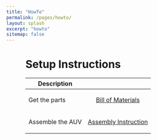 ```yaml
---
title: "HowTo"
permalink: /pages/howto/
layout: splash
excerpt: "howto"
sitemap: false
---
```

<div style="margin-left:10%; margin-right:10%; text-align: justify">
<h1>Setup Instructions</h1>
</div>


<div style="margin-left:10%; margin-right:10%; text-align: justify">
<table>
  <thead>
    <tr>
      <th>Description</th>
      <th>&#160;</th>
    </tr>
  </thead>
  <tbody>
    <tr>
      <td>Get the parts</td>
      <td><p style="text-align: center; vertical-align: middle;"><a href="https://github.com/EugenSol/FirmwareBeta" class="btn btn--warning" target="_blank">Bill of Materials</a></p></td>
    </tr>
    <tr>
      <td>Assemble the AUV</td>
      <td><p style="text-align: center; vertical-align: middle;"><a href="https://github.com/EugenSol/FirmwareBeta" class="btn btn--warning" target="_blank">Assembly Instruction</a></p></td>
    </tr>
  </tbody>
</table>
</div>


